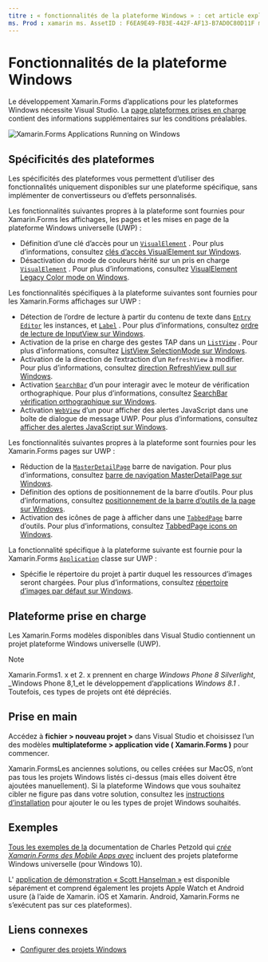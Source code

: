 ```yaml
---
titre : « fonctionnalités de la plateforme Windows » : cet article explique la prise en charge de la plateforme Windows qui est disponible dans Xamarin.Forms .
ms. Prod : xamarin ms. AssetID : F6EA9E49-FB3E-442F-AF13-B7AD0C80D11F ms. Technology : xamarin-Forms Author : davidbritch ms. Author : dabritch ms. Date : 01/16/2020 No-Loc : [ Xamarin.Forms , Xamarin.Essentials ]
---
```


# <a name="windows-platform-features"></a>Fonctionnalités de la plateforme Windows

Le développement Xamarin.Forms d’applications pour les plateformes Windows nécessite Visual Studio. La [page plateformes prises en charge](~/get-started/supported-platforms.md) contient des informations supplémentaires sur les conditions préalables.

![](images/allhanselman.png "Xamarin.Forms Applications Running on Windows")

## <a name="platform-specifics"></a>Spécificités des plateformes

Les spécificités des plateformes vous permettent d’utiliser des fonctionnalités uniquement disponibles sur une plateforme spécifique, sans implémenter de convertisseurs ou d’effets personnalisés.

Les fonctionnalités suivantes propres à la plateforme sont fournies pour Xamarin.Forms les affichages, les pages et les mises en page de la plateforme Windows universelle (UWP) :

- Définition d’une clé d’accès pour un [`VisualElement`](xref:Xamarin.Forms.VisualElement) . Pour plus d’informations, consultez [clés d’accès VisualElement sur Windows](visualelement-access-keys.md).
- Désactivation du mode de couleurs hérité sur un pris en charge [`VisualElement`](xref:Xamarin.Forms.VisualElement) . Pour plus d’informations, consultez [VisualElement Legacy Color mode on Windows](legacy-color-mode.md).

Les fonctionnalités spécifiques à la plateforme suivantes sont fournies pour les Xamarin.Forms affichages sur UWP :

- Détection de l’ordre de lecture à partir du contenu de texte dans [`Entry`](xref:Xamarin.Forms.Entry) [`Editor`](xref:Xamarin.Forms.Editor) les instances, et [`Label`](xref:Xamarin.Forms.Label) . Pour plus d’informations, consultez [ordre de lecture de InputView sur Windows](inputview-reading-order.md).
- Activation de la prise en charge des gestes TAP dans un [`ListView`](xref:Xamarin.Forms.ListView) . Pour plus d’informations, consultez [ListView SelectionMode sur Windows](listview-selectionmode.md).
- Activation de la direction de l’extraction d’un `RefreshView` à modifier. Pour plus d’informations, consultez [direction RefreshView pull sur Windows](refreshview-pulldirection.md).
- Activation [`SearchBar`](xref:Xamarin.Forms.SearchBar) d’un pour interagir avec le moteur de vérification orthographique. Pour plus d’informations, consultez [SearchBar vérification orthographique sur Windows](searchbar-spell-check.md).
- Activation [`WebView`](xref:Xamarin.Forms.WebView) d’un pour afficher des alertes JavaScript dans une boîte de dialogue de message UWP. Pour plus d’informations, consultez [afficher des alertes JavaScript sur Windows](webview-javascript-alert.md).

Les fonctionnalités suivantes propres à la plateforme sont fournies pour les Xamarin.Forms pages sur UWP :

- Réduction de la [`MasterDetailPage`](xref:Xamarin.Forms.MasterDetailPage) barre de navigation. Pour plus d’informations, consultez [barre de navigation MasterDetailPage sur Windows](masterdetailpage-navigation-bar.md).
- Définition des options de positionnement de la barre d’outils. Pour plus d’informations, consultez [positionnement de la barre d’outils de la page sur Windows](page-toolbar-placement.md).
- Activation des icônes de page à afficher dans une [`TabbedPage`](xref:Xamarin.Forms.TabbedPage) barre d’outils. Pour plus d’informations, consultez [TabbedPage icons on Windows](tabbedpage-icons.md).

La fonctionnalité spécifique à la plateforme suivante est fournie pour la Xamarin.Forms [`Application`](xref:Xamarin.Forms.Application) classe sur UWP :

- Spécifie le répertoire du projet à partir duquel les ressources d’images seront chargées. Pour plus d’informations, consultez [répertoire d’images par défaut sur Windows](default-image-directory.md).

## <a name="platform-support"></a>Plateforme prise en charge

Les Xamarin.Forms modèles disponibles dans Visual Studio contiennent un projet plateforme Windows universelle (UWP).

> [!NOTE]
> Xamarin.Forms1. x et 2. x prennent en charge _Windows Phone 8 Silverlight_, _Windows Phone 8,1_et le développement d’applications _Windows 8.1_ . Toutefois, ces types de projets ont été dépréciés.

## <a name="getting-started"></a>Prise en main

Accédez à **fichier > nouveau projet >** dans Visual Studio et choisissez l’un des modèles **multiplateforme > application vide ( Xamarin.Forms )** pour commencer.

Xamarin.FormsLes anciennes solutions, ou celles créées sur MacOS, n’ont pas tous les projets Windows listés ci-dessus (mais elles doivent être ajoutées manuellement). Si la plateforme Windows que vous souhaitez cibler ne figure pas dans votre solution, consultez les [instructions d’installation](installation/index.md) pour ajouter le ou les types de projet Windows souhaités.

## <a name="samples"></a>Exemples

[Tous les exemples de la](https://github.com/xamarin/xamarin-forms-book-preview-2) documentation de Charles Petzold qui [*crée Xamarin.Forms des Mobile Apps avec*](~/xamarin-forms/creating-mobile-apps-xamarin-forms/index.md) incluent des projets plateforme Windows universelle (pour Windows 10).

L' [application de démonstration « Scott Hanselman »](https://github.com/jamesmontemagno/Hanselman.Forms) est disponible séparément et comprend également les projets Apple Watch et Android usure (à l’aide de Xamarin. iOS et Xamarin. Android, Xamarin.Forms ne s’exécutent pas sur ces plateformes).

## <a name="related-links"></a>Liens connexes

- [Configurer des projets Windows](~/xamarin-forms/platform/windows/installation/index.md)
